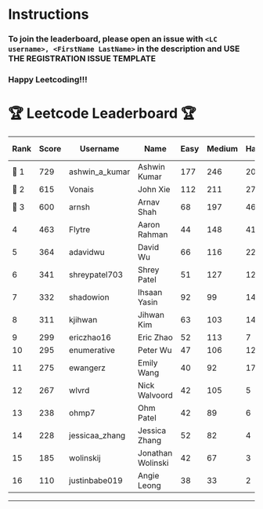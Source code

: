 # Instructions
### To join the leaderboard, please open an issue with `<LC username>, <FirstName LastName>` in the description and USE THE REGISTRATION ISSUE TEMPLATE
### Happy Leetcoding!!!


# 🏆 Leetcode Leaderboard 🏆

| Rank | Score | Username       | Name | Easy | Medium | Hard | Problems Solved |
|------|----------------|-----------------|-------------------|--------------|--------------|--------------|--------------|
| 🥇 1 | 729 | ashwin_a_kumar | Ashwin Kumar | 177 | 246 | 20 | 443 |
| 🥈 2 | 615 | Vonais | John Xie | 112 | 211 | 27 | 350 |
| 🥉 3 | 600 | arnsh | Arnav Shah | 68 | 197 | 46 | 311 |
| 4 | 463 | Flytre | Aaron Rahman | 44 | 148 | 41 | 233 |
| 5 | 364 | adavidwu | David Wu | 66 | 116 | 22 | 204 |
| 6 | 341 | shreypatel703 | Shrey Patel | 51 | 127 | 12 | 190 |
| 7 | 332 | shadowion | Ihsaan Yasin | 92 | 99 | 14 | 205 |
| 8 | 311 | kjihwan | Jihwan Kim | 63 | 103 | 14 | 180 |
| 9 | 299 | ericzhao16 | Eric Zhao | 52 | 113 | 7 | 172 |
| 10 | 295 | enumerative | Peter Wu | 47 | 106 | 12 | 165 |
| 11 | 275 | ewangerz | Emily Wang | 40 | 92 | 17 | 149 |
| 12 | 267 | wlvrd | Nick Walvoord | 42 | 105 | 5 | 152 |
| 13 | 238 | ohmp7 | Ohm Patel | 42 | 89 | 6 | 137 |
| 14 | 228 | jessicaa_zhang | Jessica Zhang | 52 | 82 | 4 | 138 |
| 15 | 185 | wolinskij | Jonathan Wolinski | 42 | 67 | 3 | 112 |
| 16 | 110 | justinbabe019 | Angie Leong | 38 | 33 | 2 | 73 |
---
